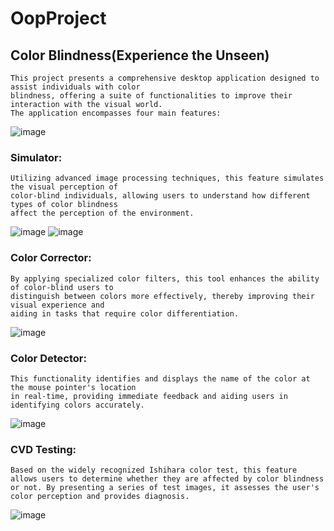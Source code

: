 # OopProject
## Color Blindness(Experience the Unseen)
    This project presents a comprehensive desktop application designed to assist individuals with color
    blindness, offering a suite of functionalities to improve their interaction with the visual world. 
    The application encompasses four main features:

![image](https://github.com/user-attachments/assets/84af8568-4cb4-4eb8-8287-c3a52883ebc3)

    
### Simulator:
    Utilizing advanced image processing techniques, this feature simulates the visual perception of 
    color-blind individuals, allowing users to understand how different types of color blindness 
    affect the perception of the environment.
    
![image](https://github.com/user-attachments/assets/a3a7be26-b542-4256-95cb-149e9ac8923f) 
![image](https://github.com/user-attachments/assets/33dee07a-dff9-4416-9ca0-69ed79fec40f)

### Color Corrector:
    By applying specialized color filters, this tool enhances the ability of color-blind users to
    distinguish between colors more effectively, thereby improving their visual experience and
    aiding in tasks that require color differentiation.
    
![image](https://github.com/user-attachments/assets/3056ae5c-3692-4d94-818b-5503a2403ab3)

### Color Detector:
    This functionality identifies and displays the name of the color at the mouse pointer's location
    in real-time, providing immediate feedback and aiding users in identifying colors accurately.
    
![image](https://github.com/user-attachments/assets/3dbbac8c-6ff5-49af-aea9-6ae9b7bfc552)

### CVD Testing:
    Based on the widely recognized Ishihara color test, this feature allows users to determine whether they are affected by color blindness or not. By presenting a series of test images, it assesses the user's color perception and provides diagnosis.
    
![image](https://github.com/user-attachments/assets/4c11ad1b-db5c-4e3b-be25-2060f907ddf0)







